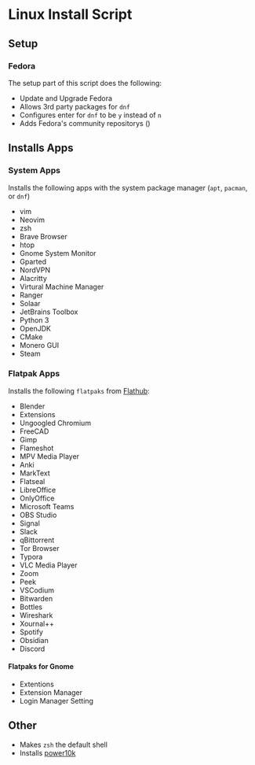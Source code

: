 # Linux Install Script 

## Setup 

### Fedora 

The setup part of this script does the following: 

- Update and Upgrade Fedora 
- Allows 3rd party packages for `dnf`
- Configures enter for `dnf` to be `y` instead of `n`
- Adds Fedora's community repositorys ()

## Installs Apps 

### System Apps

Installs the following apps with the system package manager (`apt`, `pacman`, or `dnf`)

- vim
- Neovim 
- zsh
- Brave Browser
- htop
- Gnome System Monitor
- Gparted
- NordVPN
- Alacritty
- Virtural Machine Manager
- Ranger 
- Solaar
- JetBrains Toolbox
- Python 3
- OpenJDK
- CMake
- Monero GUI
- Steam

### Flatpak Apps

Installs the following `flatpaks` from [Flathub](https://flathub.org): 

- Blender
- Extensions
- Ungoogled Chromium
- FreeCAD
- Gimp 
- Flameshot 
- MPV Media Player
- Anki
- MarkText
- Flatseal
- LibreOffice
- OnlyOffice
- Microsoft Teams 
- OBS Studio
- Signal
- Slack
- qBittorrent
- Tor Browser 
- Typora 
- VLC Media Player 
- Zoom
- Peek
- VSCodium
- Bitwarden
- Bottles
- Wireshark
- Xournal++
- Spotify
- Obsidian
- Discord

#### Flatpaks for Gnome

- Extentions
- Extension Manager 
- Login Manager Setting 

## Other

- Makes `zsh` the default shell
- Installs [power10k]() 

